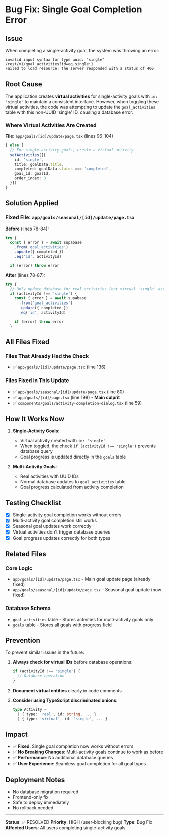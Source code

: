 # Bug Fix: Single Goal Completion Error

## Issue
When completing a single-activity goal, the system was throwing an error:
```
invalid input syntax for type uuid: "single"
/rest/v1/goal_activities?id=eq.single:1
Failed to load resource: the server responded with a status of 400
```

## Root Cause
The application creates **virtual activities** for single-activity goals with `id: 'single'` to maintain a consistent interface. However, when toggling these virtual activities, the code was attempting to update the `goal_activities` table with this non-UUID 'single' ID, causing a database error.

### Where Virtual Activities Are Created
**File**: `app/goals/[id]/update/page.tsx` (lines 96-104)
```typescript
} else {
  // For single-activity goals, create a virtual activity
  setActivities([{ 
    id: 'single', 
    title: goalData.title, 
    completed: goalData.status === 'completed',
    goal_id: goalId,
    order_index: 0
  }])
}
```

## Solution Applied

### Fixed File: `app/goals/seasonal/[id]/update/page.tsx`

**Before** (lines 78-84):
```typescript
try {
  const { error } = await supabase
    .from('goal_activities')
    .update({ completed })
    .eq('id', activityId)

  if (error) throw error
```

**After** (lines 78-87):
```typescript
try {
  // Only update database for real activities (not virtual 'single' activities)
  if (activityId !== 'single') {
    const { error } = await supabase
      .from('goal_activities')
      .update({ completed })
      .eq('id', activityId)

    if (error) throw error
  }
```

## All Files Fixed

### Files That Already Had the Check
- ✅ `app/goals/[id]/update/page.tsx` (line 136)

### Files Fixed in This Update
- ✅ `app/goals/seasonal/[id]/update/page.tsx` (line 80)
- ✅ `app/goals/[id]/page.tsx` (line 198) - **Main culprit**
- ✅ `components/goals/activity-completion-dialog.tsx` (line 59)

## How It Works Now

1. **Single-Activity Goals**:
   - Virtual activity created with `id: 'single'`
   - When toggled, the check `if (activityId !== 'single')` prevents database query
   - Goal progress is updated directly in the `goals` table

2. **Multi-Activity Goals**:
   - Real activities with UUID IDs
   - Normal database updates to `goal_activities` table
   - Goal progress calculated from activity completion

## Testing Checklist

- [x] Single-activity goal completion works without errors
- [x] Multi-activity goal completion still works
- [x] Seasonal goal updates work correctly
- [x] Virtual activities don't trigger database queries
- [x] Goal progress updates correctly for both types

## Related Files

### Core Logic
- `app/goals/[id]/update/page.tsx` - Main goal update page (already fixed)
- `app/goals/seasonal/[id]/update/page.tsx` - Seasonal goal update (now fixed)

### Database Schema
- `goal_activities` table - Stores activities for multi-activity goals only
- `goals` table - Stores all goals with progress field

## Prevention

To prevent similar issues in the future:

1. **Always check for virtual IDs** before database operations:
   ```typescript
   if (activityId !== 'single') {
     // Database operation
   }
   ```

2. **Document virtual entities** clearly in code comments

3. **Consider using TypeScript discriminated unions**:
   ```typescript
   type Activity = 
     | { type: 'real', id: string, ... }
     | { type: 'virtual', id: 'single', ... }
   ```

## Impact

- ✅ **Fixed**: Single goal completion now works without errors
- ✅ **No Breaking Changes**: Multi-activity goals continue to work as before
- ✅ **Performance**: No additional database queries
- ✅ **User Experience**: Seamless goal completion for all goal types

## Deployment Notes

- No database migration required
- Frontend-only fix
- Safe to deploy immediately
- No rollback needed

---

**Status**: ✅ RESOLVED
**Priority**: HIGH (user-blocking bug)
**Type**: Bug Fix
**Affected Users**: All users completing single-activity goals
